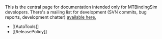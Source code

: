 This is the central page for documentation intended only for MTBindingSim developers.  There's a mailing list for development (SVN commits, bug reports, development chatter) [available here.](http://groups.google.com/group/mtbindingsim-dev)

* [[AutoTools]]
* [[ReleasePolicy]]

